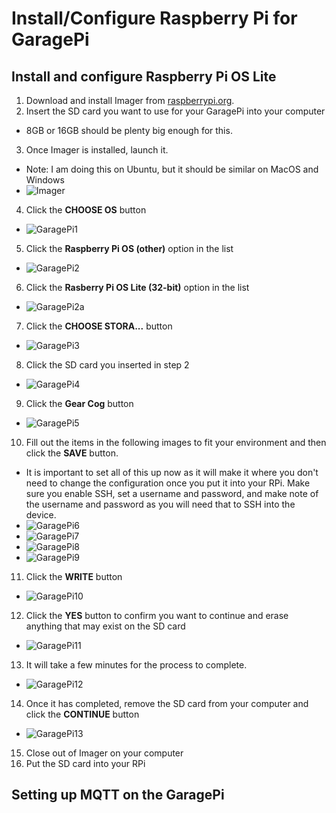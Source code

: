 # Install/Configure Raspberry Pi for GaragePi

## Install and configure Raspberry Pi OS Lite

1. Download and install Imager from [raspberrypi.org](https://www.raspberrypi.com/software).
2. Insert the SD card you want to use for your GaragePi into your computer
  - 8GB or 16GB should be plenty big enough for this.
3. Once Imager is installed, launch it.
  - Note: I am doing this on Ubuntu, but it should be similar on MacOS and Windows
  - ![Imager](./images/Imager.png)
4. Click the **CHOOSE OS** button
  - ![GaragePi1](./images/GaragePi1.png)
5. Click the **Raspberry Pi OS (other)** option in the list
  - ![GaragePi2](./images/GaragePi2.png)
6. Click the **Rasberry Pi OS Lite (32-bit)** option in the list
  - ![GaragePi2a](./images/GaragePi2a.png)
7. Click the **CHOOSE STORA...** button
  - ![GaragePi3](./images/GaragePi3.png)
8. Click the SD card you inserted in step 2
  - ![GaragePi4](./images/GaragePi4.png)
9. Click the **Gear Cog** button
  - ![GaragePi5](./images/GaragePi5.png)
10. Fill out the items in the following images to fit your environment and then click the **SAVE** button.
  - It is important to set all of this up now as it will make it where you don't need to change the configuration once you put it into your RPi.  Make sure you enable SSH, set a username and password, and make note of the username and password as you will need that to SSH into the device.
  - ![GaragePi6](./images/GaragePi6.png)
  - ![GaragePi7](./images/GaragePi7.png)
  - ![GaragePi8](./images/GaragePi8.png)
  - ![GaragePi9](./images/GaragePi9.png)
11. Click the **WRITE** button
  - ![GaragePi10](./images/GaragePi10.png)
12. Click the **YES** button to confirm you want to continue and erase anything that may exist on the SD card
  - ![GaragePi11](./images/GaragePi11.png)
13. It will take a few minutes for the process to complete.
  - ![GaragePi12](./images/GaragePi12.png)
14. Once it has completed, remove the SD card from your computer and click the **CONTINUE** button
  - ![GaragePi13](./images/GaragePi13.png)
15. Close out of Imager on your computer
16. Put the SD card into your RPi

## Setting up MQTT on the GaragePi

